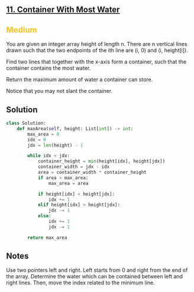 ## [11. Container With Most Water](https://leetcode.com/problems/container-with-most-water/)

<h2 style="color:#fac31d">Medium</h2>
You are given an integer array height of length n. There are n vertical lines drawn such that the two endpoints of the ith line are (i, 0) and (i, height[i]).

Find two lines that together with the x-axis form a container, such that the container contains the most water.

Return the maximum amount of water a container can store.

Notice that you may not slant the container.

## Solution
```python
class Solution:
    def maxArea(self, height: List[int]) -> int:
        max_area = 0
        idx = 0
        jdx = len(height) - 1

        while idx < jdx:
            container_height = min(height[idx], height[jdx])
            container_width = jdx - idx
            area = container_width * container_height
            if area > max_area:
                max_area = area

            if height[idx] < height[jdx]:
                idx += 1
            elif height[idx] > height[jdx]:
                jdx -= 1
            else:
                idx += 1
                jdx -= 1

        return max_area
```

## Notes
Use two pointers left and right. Left starts from 0 and right from the end of the array. Determine the water which can be contained between left and right lines. Then, move the index related to the minimum line.